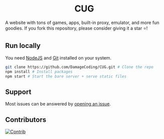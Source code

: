 <div align="center">
  <h1>CUG</h1>
</div>
A website with tons of games, apps, built-in proxy, emulator, and more fun goodies. If you fork this repository, please consider giving it a star ⭐!

## Run locally

You need [NodeJS](https://nodejs.org) and [Git](https://git-scm.com/download) installed on your system.

````bash
git clone https://github.com/DamageCoding/CUG.git # Clone the repo
npm install # Install packages
npm start # Start the bare server + serve static files
````

## Support
Most issues can be answered by [opening an issue](https://github.com/DamageCoding/CUG/issues).

## Contributors

[![Contrib](https://github.com/DamageCoding/CUG/)](https://github.com/DamageCoding/CUG/graphs/contributors)

